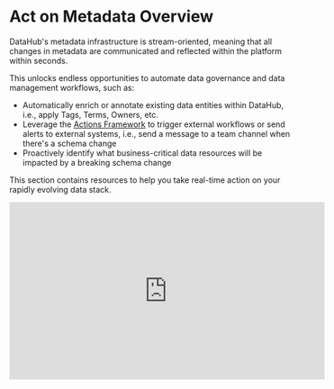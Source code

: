 # Act on Metadata Overview

DataHub's metadata infrastructure is stream-oriented, meaning that all changes in metadata are communicated and reflected within the platform within seconds.

This unlocks endless opportunities to automate data governance and data management workflows, such as:

- Automatically enrich or annotate existing data entities within DataHub, i.e., apply Tags, Terms, Owners, etc.
- Leverage the [Actions Framework](actions/README.md) to trigger external workflows or send alerts to external systems, i.e., send a message to a team channel when there's a schema change
- Proactively identify what business-critical data resources will be impacted by a breaking schema change

This section contains resources to help you take real-time action on your rapidly evolving data stack.

<p align="center">
<iframe width="560" height="315" src="https://www.youtube.com/embed/yeloymkK5ow" title="YouTube video player" frameborder="0" allow="accelerometer; autoplay; clipboard-write; encrypted-media; gyroscope; picture-in-picture" allowfullscreen></iframe>
</p>
